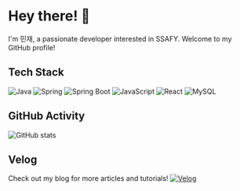 <!-- 프로필 소개 -->
# Hey there! 👋
I'm 민재, a passionate developer interested in SSAFY. Welcome to my GitHub profile!

<!-- 기술 스택 -->
## Tech Stack
![Java](https://img.shields.io/badge/Java-007396?style=flat-square&logo=java&logoColor=white)
![Spring](https://img.shields.io/badge/Spring-6DB33F?style=flat-square&logo=spring&logoColor=white)
![Spring Boot](https://img.shields.io/badge/Spring_Boot-6DB33F?style=flat-square&logo=spring-boot&logoColor=white)
![JavaScript](https://img.shields.io/badge/JavaScript-F7DF1E?style=flat-square&logo=javascript&logoColor=black)
![React](https://img.shields.io/badge/React-61DAFB?style=flat-square&logo=react&logoColor=black)
![MySQL](https://img.shields.io/badge/MySQL-4479A1?style=flat-square&logo=mysql&logoColor=white)

<!-- GitHub 활동 -->
## GitHub Activity
![GitHub stats](https://github-readme-stats.vercel.app/api?username=calendar2&show_icons=true&theme=radical)

<!-- 블로그 안내 -->
## Velog
Check out my blog for more articles and tutorials!
[![Velog](https://img.shields.io/badge/Velog-20c997?style=flat-square&logo=velog&logoColor=white)](https://velog.io/@calendar2)
